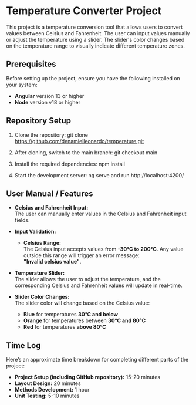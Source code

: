 # Temperature Converter Project

This project is a temperature conversion tool that allows users to convert values between Celsius and Fahrenheit. The user can input values manually or adjust the temperature using a slider. The slider's color changes based on the temperature range to visually indicate different temperature zones.

## Prerequisites

Before setting up the project, ensure you have the following installed on your system:

- **Angular** version 13 or higher
- **Node** version v18 or higher

## Repository Setup

1. Clone the repository:
   git clone https://github.com/denamielleonardo/temperature.git

2. After cloning, switch to the main branch:
   git checkout main

3. Install the required dependencies:
   npm install

4. Start the development server:
   ng serve and run http://localhost:4200/

## User Manual / Features

- **Celsius and Fahrenheit Input:**  
  The user can manually enter values in the Celsius and Fahrenheit input fields.

- **Input Validation:**

  - **Celsius Range:**  
    The Celsius input accepts values from **-30°C to 200°C**. Any value outside this range will trigger an error message:  
    **"Invalid celsius value"**.

- **Temperature Slider:**  
  The slider allows the user to adjust the temperature, and the corresponding Celsius and Fahrenheit values will update in real-time.

- **Slider Color Changes:**  
  The slider color will change based on the Celsius value:
  - **Blue** for temperatures **30°C and below**
  - **Orange** for temperatures between **30°C and 80°C**
  - **Red** for temperatures **above 80°C**

## Time Log

Here’s an approximate time breakdown for completing different parts of the project:

- **Project Setup (including GitHub repository):** 15-20 minutes
- **Layout Design:** 20 minutes
- **Methods Development:** 1 hour
- **Unit Testing:** 5-10 minutes
